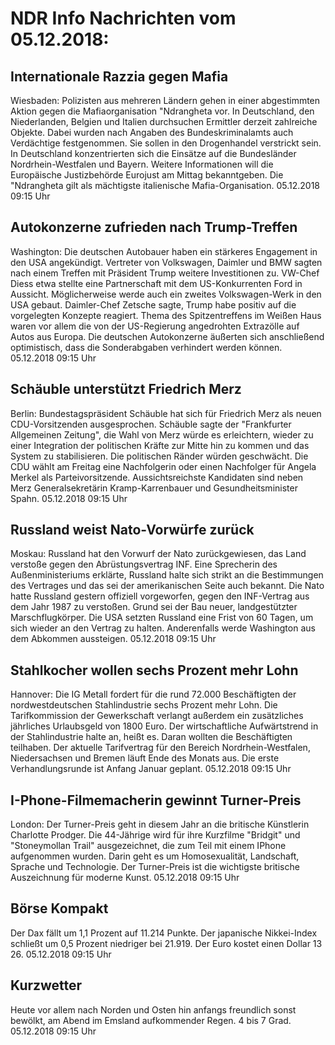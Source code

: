 # NDR Info Nachrichten vom 05.12.2018:


## Internationale Razzia gegen Mafia
Wiesbaden:	Polizisten aus mehreren Ländern gehen in einer abgestimmten Aktion gegen die Mafiaorganisation "Ndrangheta vor. In Deutschland, den Niederlanden, Belgien und Italien durchsuchen Ermittler derzeit zahlreiche Objekte. Dabei wurden nach Angaben des Bundeskriminalamts auch Verdächtige festgenommen. Sie sollen in den Drogenhandel verstrickt sein. In Deutschland konzentrierten sich die Einsätze auf die Bundesländer Nordrhein-Westfalen und Bayern. Weitere Informationen will die Europäische Justizbehörde Eurojust am Mittag bekanntgeben. Die "Ndrangheta gilt als mächtigste italienische Mafia-Organisation. 05.12.2018 09:15 Uhr 

## Autokonzerne zufrieden nach Trump-Treffen
Washington: Die deutschen Autobauer haben ein stärkeres Engagement in den USA angekündigt. Vertreter von Volkswagen, Daimler und BMW sagten nach einem Treffen mit Präsident Trump weitere Investitionen zu. VW-Chef Diess etwa stellte eine Partnerschaft mit dem US-Konkurrenten Ford in Aussicht. Möglicherweise werde auch ein zweites Volkswagen-Werk in den USA gebaut. Daimler-Chef Zetsche sagte, Trump habe positiv auf die vorgelegten Konzepte reagiert. Thema des Spitzentreffens im Weißen Haus waren vor allem die von der US-Regierung angedrohten Extrazölle auf Autos aus Europa. Die deutschen Autokonzerne äußerten sich anschließend optimistisch, dass die Sonderabgaben verhindert werden können. 05.12.2018 09:15 Uhr 

## Schäuble unterstützt Friedrich Merz
Berlin:	Bundestagspräsident Schäuble hat sich für Friedrich Merz als neuen CDU-Vorsitzenden ausgesprochen. Schäuble sagte der "Frankfurter Allgemeinen Zeitung", die Wahl von Merz würde es erleichtern, wieder zu einer Integration der politischen Kräfte zur Mitte hin zu kommen und das System zu stabilisieren. Die politischen  Ränder würden geschwächt. Die CDU wählt am Freitag eine Nachfolgerin oder einen Nachfolger für Angela Merkel als Parteivorsitzende. Aussichtsreichste Kandidaten sind neben Merz Generalsekretärin Kramp-Karrenbauer und Gesundheitsminister Spahn. 05.12.2018 09:15 Uhr 

## Russland weist Nato-Vorwürfe zurück
Moskau:	Russland hat den Vorwurf der Nato zurückgewiesen, das Land verstoße gegen den Abrüstungsvertrag INF. Eine Sprecherin des Außenministeriums erklärte, Russland halte sich strikt an die Bestimmungen des Vertrages und das sei der amerikanischen Seite auch bekannt. Die Nato hatte Russland gestern offiziell vorgeworfen, gegen den INF-Vertrag aus dem Jahr 1987 zu verstoßen. Grund sei der Bau neuer, landgestützter Marschflugkörper. Die USA setzten Russland eine Frist von 60 Tagen, um sich wieder an den Vertrag zu halten. Anderenfalls werde Washington aus dem Abkommen aussteigen. 05.12.2018 09:15 Uhr 

## Stahlkocher wollen sechs Prozent mehr Lohn
Hannover: Die IG Metall fordert für die rund 72.000 Beschäftigten der nordwestdeutschen Stahlindustrie sechs Prozent mehr Lohn. Die Tarifkommission der Gewerkschaft verlangt außerdem ein zusätzliches jährliches Urlaubsgeld von 1800 Euro. Der wirtschaftliche Aufwärtstrend in der Stahlindustrie halte an, heißt es. Daran wollten die Beschäftigten teilhaben. Der aktuelle Tarifvertrag für den Bereich Nordrhein-Westfalen, Niedersachsen und Bremen läuft Ende des Monats aus. Die erste Verhandlungsrunde ist Anfang Januar geplant. 05.12.2018 09:15 Uhr 

## I-Phone-Filmemacherin gewinnt Turner-Preis
London: Der Turner-Preis geht in diesem Jahr an die britische Künstlerin Charlotte Prodger. Die 44-Jährige wird für ihre Kurzfilme "Bridgit" und "Stoneymollan Trail" ausgezeichnet, die zum Teil mit einem IPhone aufgenommen wurden. Darin geht es um Homosexualität, Landschaft, Sprache und Technologie. Der Turner-Preis ist die wichtigste britische Auszeichnung für moderne Kunst. 05.12.2018 09:15 Uhr 

## Börse Kompakt
Der Dax fällt um 1,1 Prozent auf 11.214 Punkte. Der japanische Nikkei-Index schließt um 0,5 Prozent niedriger bei 21.919. Der Euro kostet einen Dollar 13 26. 05.12.2018 09:15 Uhr 

## Kurzwetter
Heute vor allem nach Norden und Osten hin anfangs freundlich sonst bewölkt, am Abend im Emsland aufkommender Regen. 4 bis 7 Grad. 05.12.2018 09:15 Uhr 

